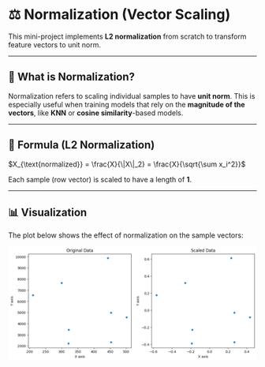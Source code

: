 # ⚖️ Normalization (Vector Scaling)

This mini-project implements **L2 normalization** from scratch to transform feature vectors to unit norm.

---

## 📌 What is Normalization?

Normalization refers to scaling individual samples to have **unit norm**. This is especially useful when training models that rely on the **magnitude of the vectors**, like **KNN** or **cosine similarity**-based models.

---

## 🧮 Formula (L2 Normalization)


$X_{\text{normalized}} = \frac{X}{\|X\|_2} = \frac{X}{\sqrt{\sum x_i^2}}$

Each sample (row vector) is scaled to have a length of **1**.

---

## 📊 Visualization

The plot below shows the effect of normalization on the sample vectors:

![Normalization Plot](normalization.png)
